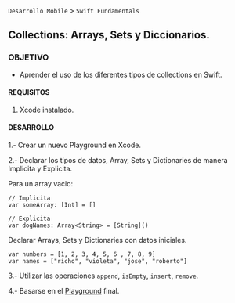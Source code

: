  

`Desarrollo Mobile` > `Swift Fundamentals`
	
## Collections: Arrays, Sets y Diccionarios.

### OBJETIVO 

- Aprender el uso de los diferentes tipos de collections en Swift.

#### REQUISITOS 

1. Xcode instalado.

#### DESARROLLO

1.- Crear un nuevo Playground en Xcode.

2.- Declarar los tipos de datos, Array, Sets y Dictionaries de manera Implicita y Explicita.

Para un array vacio:

```
// Implicita
var someArray: [Int] = []

// Explicita
var dogNames: Array<String> = [String]()

```

Declarar Arrays, Sets y Dictionaries con datos iniciales.

```
var numbers = [1, 2, 3, 4, 5, 6 , 7, 8, 9]
var names = ["richo", "violeta", "jose", "roberto"]
```

3.- Utilizar las operaciones `append`, `isEmpty`, `insert`, `remove`.

4.- Basarse en el [Playground](ArraysAndDictionaries.playground) final.

